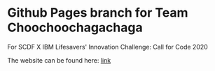 # Github Pages branch for Team Choochoochagachaga

For SCDF X IBM Lifesavers' Innovation Challenge: Call for Code 2020

The website can be found here: [link](#)

